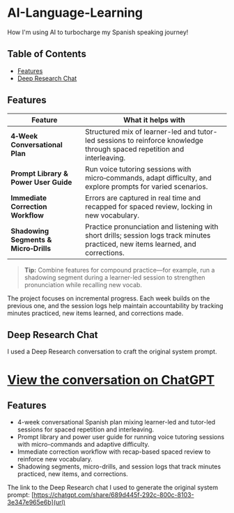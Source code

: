 # AI-Language-Learning

How I'm using AI to turbocharge my Spanish speaking journey!


## Table of Contents
- [Features](#features)
- [Deep Research Chat](#deep-research-chat)

## Features

| Feature | What it helps with |
|--------|-------------------|
| **4‑Week Conversational Plan** | Structured mix of learner-led and tutor-led sessions to reinforce knowledge through spaced repetition and interleaving. |
| **Prompt Library & Power User Guide** | Run voice tutoring sessions with micro‑commands, adapt difficulty, and explore prompts for varied scenarios. |
| **Immediate Correction Workflow** | Errors are captured in real time and recapped for spaced review, locking in new vocabulary. |
| **Shadowing Segments & Micro‑Drills** | Practice pronunciation and listening with short drills; session logs track minutes practiced, new items learned, and corrections. |

> **Tip:** Combine features for compound practice—for example, run a shadowing segment during a learner-led session to strengthen pronunciation while recalling new vocab.

The project focuses on incremental progress. Each week builds on the previous one, and the session logs help maintain accountability by tracking minutes practiced, new items learned, and corrections made.

## Deep Research Chat

I used a Deep Research conversation to craft the original system prompt.

[View the conversation on ChatGPT](https://chatgpt.com/share/689d445f-292c-800c-8103-3e347e965e6b)
=======
## Features

- 4-week conversational Spanish plan mixing learner-led and tutor-led sessions for spaced repetition and interleaving.
- Prompt library and power user guide for running voice tutoring sessions with micro-commands and adaptive difficulty.
- Immediate correction workflow with recap-based spaced review to reinforce new vocabulary.
- Shadowing segments, micro-drills, and session logs that track minutes practiced, new items, and corrections.

The link to the Deep Research chat I used to generate the original system prompt:
[https://chatgpt.com/share/689d445f-292c-800c-8103-3e347e965e6b](url)

